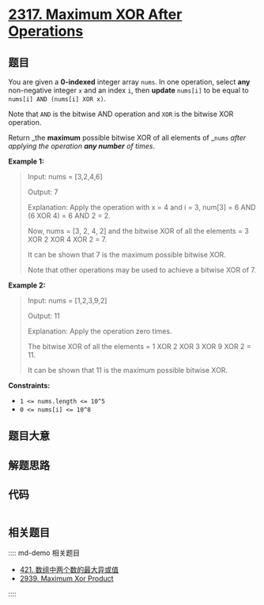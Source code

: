 # [2317. Maximum XOR After Operations ](https://leetcode.com/problems/maximum-xor-after-operations/)

## 题目

You are given a **0-indexed** integer array `nums`. In one operation, select
**any** non-negative integer `x` and an index `i`, then **update** `nums[i]`
to be equal to `nums[i] AND (nums[i] XOR x)`.

Note that `AND` is the bitwise AND operation and `XOR` is the bitwise XOR
operation.

Return _the **maximum** possible bitwise XOR of all elements of _`nums` _after
applying the operation **any number** of times_.

**Example 1:**

> Input: nums = [3,2,4,6]
>
> Output: 7
>
> Explanation: Apply the operation with x = 4 and i = 3, num[3] = 6 AND (6 XOR 4) = 6 AND 2 = 2.
>
> Now, nums = [3, 2, 4, 2] and the bitwise XOR of all the elements = 3 XOR 2 XOR 4 XOR 2 = 7.
>
> It can be shown that 7 is the maximum possible bitwise XOR.
>
> Note that other operations may be used to achieve a bitwise XOR of 7.

**Example 2:**

> Input: nums = [1,2,3,9,2]
>
> Output: 11
>
> Explanation: Apply the operation zero times.
>
> The bitwise XOR of all the elements = 1 XOR 2 XOR 3 XOR 9 XOR 2 = 11.
>
> It can be shown that 11 is the maximum possible bitwise XOR.

**Constraints:**

- `1 <= nums.length <= 10^5`
- `0 <= nums[i] <= 10^8`

## 题目大意

## 解题思路

## 代码

```javascript

```

## 相关题目

:::: md-demo 相关题目

- [421. 数组中两个数的最大异或值](https://leetcode.com/problems/maximum-xor-of-two-numbers-in-an-array)
- [2939. Maximum Xor Product](https://leetcode.com/problems/maximum-xor-product)

::::
